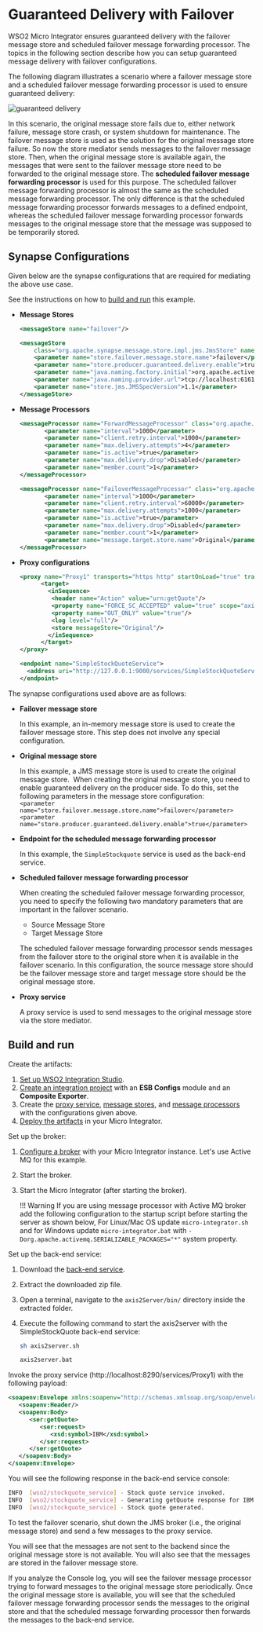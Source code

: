 # Guaranteed Delivery with Failover

WSO2 Micro Integrator ensures guaranteed delivery with the failover message store and scheduled failover message forwarding processor. The topics in the following section describe how you can setup guaranteed message delivery with failover configurations.

The following diagram illustrates a scenario where a failover message
store and a scheduled failover message forwarding processor is used
to ensure guaranteed delivery:

![guaranteed delivery]({{base_path}}/assets/img/integrate/tutorials/guaranteed-delivery-failover/Guaranteed_Delivery.png)

In this scenario, the original message store fails due to, either network
failure, message store crash, or system shutdown for maintenance. The
failover message store is used as the solution for the original message
store failure. So now the store mediator sends messages to the failover
message store. Then, when the original message store is available again,
the messages that were sent to the failover message store need to be
forwarded to the original message store. The **scheduled failover message forwarding processor**
is used for this purpose. The scheduled failover message
forwarding processor is almost the same as the scheduled message
forwarding processor. The only difference is that the scheduled message
forwarding processor forwards messages to a defined endpoint, whereas
the scheduled failover message forwarding processor forwards messages to
the original message store that the message was supposed to be
temporarily stored.

## Synapse Configurations

Given below are the synapse configurations that are required for mediating the above use case.

See the instructions on how to [build and run](#build-and-run) this example.

- **Message Stores**

    ```xml tab='Failover message store'
    <messageStore name="failover"/>  
    ```

    ```xml tab='Message Store'
    <messageStore  
        class="org.apache.synapse.message.store.impl.jms.JmsStore" name="Original">  
        <parameter name="store.failover.message.store.name">failover</parameter>  
        <parameter name="store.producer.guaranteed.delivery.enable">true</parameter>  
        <parameter name="java.naming.factory.initial">org.apache.activemq.jndi.ActiveMQInitialContextFactory</parameter>  
        <parameter name="java.naming.provider.url">tcp://localhost:61616</parameter>  
        <parameter name="store.jms.JMSSpecVersion">1.1</parameter>  
    </messageStore>
    ```

- **Message Processors**

    ```xml tab='Scheduled message forwarding processor'
    <messageProcessor name="ForwardMessageProcessor" class="org.apache.synapse.message.processor.impl.forwarder.ScheduledMessageForwardingProcessor" targetEndpoint="SimpleStockQuoteService" messageStore="Original" xmlns="http://ws.apache.org/ns/synapse">
           <parameter name="interval">1000</parameter>
           <parameter name="client.retry.interval">1000</parameter>
           <parameter name="max.delivery.attempts">4</parameter>
           <parameter name="is.active">true</parameter>
           <parameter name="max.delivery.drop">Disabled</parameter>
           <parameter name="member.count">1</parameter>
    </messageProcessor>
    ```

    ```xml tab='Scheduled failover message forwarding processor'
    <messageProcessor name="FailoverMessageProcessor" class="org.apache.synapse.message.processor.impl.failover.FailoverScheduledMessageForwardingProcessor" messageStore="failover" xmlns="http://ws.apache.org/ns/synapse">
           <parameter name="interval">1000</parameter>
           <parameter name="client.retry.interval">60000</parameter>
           <parameter name="max.delivery.attempts">1000</parameter>
           <parameter name="is.active">true</parameter>
           <parameter name="max.delivery.drop">Disabled</parameter>
           <parameter name="member.count">1</parameter>
           <parameter name="message.target.store.name">Original</parameter>
    </messageProcessor> 
    ```

- **Proxy configurations**

    ```xml tab='Proxy Service'
    <proxy name="Proxy1" transports="https http" startOnLoad="true" trace="disable" xmlns="http://ws.apache.org/ns/synapse">    
          <target>  
            <inSequence>  
             <header name="Action" value="urn:getQuote"/>
             <property name="FORCE_SC_ACCEPTED" value="true" scope="axis2"/>  
             <property name="OUT_ONLY" value="true"/>  
             <log level="full"/>  
             <store messageStore="Original"/>  
            </inSequence>  
          </target>  
    </proxy>   
    ```

    ```xml tab='Endpoint'
    <endpoint name="SimpleStockQuoteService">  
      <address uri="http://127.0.0.1:9000/services/SimpleStockQuoteService"/>  
    </endpoint>
    ```

The synapse configurations used above are as follows:

- **Failover message store**
  
    In this example, an in-memory message store is used to create the failover message store. This step does not involve any special configuration.

- **Original message store**
  
    In this example, a JMS message store is used to create the original message store.  When creating the original message store, you need to enable guaranteed delivery on the producer side. To do this, set the following parameters in the message store configuration:</br>
  `<parameter name="store.failover.message.store.name">failover</parameter>`  
  `<parameter name="store.producer.guaranteed.delivery.enable">true</parameter>`

- **Endpoint for the scheduled message forwarding processor**

    In this example, the `SimpleStockquote` service is used as the back-end service.

- **Scheduled failover message forwarding processor**

    When creating the scheduled failover message forwarding processor, you need to specify the following two mandatory parameters that are important in the failover scenario.
        
    * Source Message Store
    * Target Message Store

    The scheduled failover message forwarding processor sends messages from the failover store to the original store when it is available in the failover scenario. In this configuration, the source message store should be the failover message store and target message store should be the original message store.

- **Proxy service**

    A proxy service is used to send messages to the original message store via the store mediator.

## Build and run

Create the artifacts:

1. [Set up WSO2 Integration Studio](../../../../develop/installing-WSO2-Integration-Studio).
2. [Create an integration project](../../../../develop/create-integration-project) with an <b>ESB Configs</b> module and an <b>Composite Exporter</b>.
3. Create the [proxy service](../../../../develop/creating-artifacts/creating-a-proxy-service), [message stores](../../../../develop/creating-artifacts/creating-a-message-store), and [message processors](../../../../develop/creating-artifacts/creating-a-message-processor) with the configurations given above.
4. [Deploy the artifacts](../../../../develop/deploy-artifacts) in your Micro Integrator.

Set up the broker:

1.  [Configure a broker](../../../setup/transport_configurations/configuring-transports.md#configuring-the-jms-transport) with your Micro Integrator instance. Let's use Active MQ for this example.
2.  Start the broker.
3.  Start the Micro Integrator (after starting the broker).

    !!! Warning
        If you are using message processor with Active MQ broker add the following configuration to the startup script before starting the server as shown below,
        For Linux/Mac OS update `micro-integrator.sh` and for Windows update `micro-integrator.bat` with `-Dorg.apache.activemq.SERIALIZABLE_PACKAGES="*"` system property.

Set up the back-end service:

1. Download the [back-end service](https://github.com/wso2-docs/WSO2_EI/blob/master/Back-End-Service/axis2Server.zip).
2. Extract the downloaded zip file.
3. Open a terminal, navigate to the `axis2Server/bin/` directory inside the extracted folder.
4. Execute the following command to start the axis2server with the SimpleStockQuote back-end service:
   
      ```bash tab='On MacOS/Linux/CentOS'
      sh axis2server.sh
      ```
          
      ```bash tab='On Windows'
      axis2server.bat
      ```

Invoke the proxy service (http://localhost:8290/services/Proxy1) with the following payload:

```xml
<soapenv:Envelope xmlns:soapenv="http://schemas.xmlsoap.org/soap/envelope/" xmlns:ser="http://services.samples" xmlns:xsd="http://services.samples/xsd">
   <soapenv:Header/>
   <soapenv:Body>
      <ser:getQuote>
         <ser:request>
            <xsd:symbol>IBM</xsd:symbol>
         </ser:request>
      </ser:getQuote>
   </soapenv:Body>
</soapenv:Envelope>
```

You will see the following response in the back-end service console:

```bash
INFO  [wso2/stockquote_service] - Stock quote service invoked.
INFO  [wso2/stockquote_service] - Generating getQuote response for IBM
INFO  [wso2/stockquote_service] - Stock quote generated.
```

To test the failover scenario, shut down the JMS broker (i.e., the original message store) 
and send a few messages to the proxy service.

You will see that the messages are not sent to the backend since the
original message store is not available. You will also see that the
messages are stored in the failover message store.

If you analyze the Console log, you will see the failover
message processor trying to forward messages to the original message
store periodically. Once the original message store is available, you
will see that the scheduled failover message forwarding processor sends
the messages to the original store and that the scheduled message
forwarding processor then forwards the messages to the back-end service.
